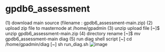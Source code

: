 # gpdb6_assessment

(1) download main source (filename : gpdb6_assessment-main.zip)
(2) upload zip file to masternode at /home/gpadmin
(3) unzip upload file
[~]$ unzip gpdb6_assessment-main.zip
(4) directory rename
[~]$ mv gpdb6_assessment-main diag
(5) run diag shell script
[~] cd /home/gpadmin/diag
[~] sh run_diag.sh
![image](https://github.com/zhyun-pivotal/gpdb6_assessment/assets/52663478/29ce21d7-e47e-4700-8720-e5b68f3fe95b)
